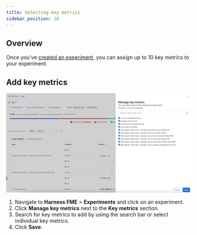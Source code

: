 ```yaml
---
title: Selecting key metrics
sidebar_position: 10
---
```


## Overview

Once you've [created an experiment](../../setup/), you can assign up to 10 key metrics to your experiment. 

## Add key metrics

![Manage key metrics](../../static/key-metrics.png)

1. Navigate to **Harness FME** > **Experiments** and click on an experiment.
1. Click **Manage key metrics** next to the **Key metrics** section.
1. Search for key metrics to add by using the search bar or select individual key metrics.
1. Click **Save**. 